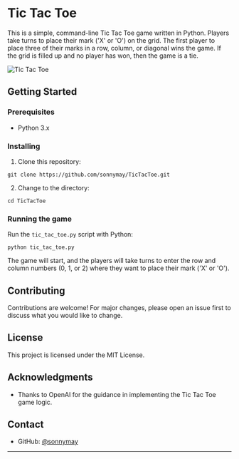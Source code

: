 # Tic Tac Toe

This is a simple, command-line Tic Tac Toe game written in Python. Players take turns to place their mark ('X' or 'O') on the grid. The first player to place three of their marks in a row, column, or diagonal wins the game. If the grid is filled up and no player has won, then the game is a tie.

![Tic Tac Toe](screenshot.png)

## Getting Started

### Prerequisites

- Python 3.x

### Installing

1. Clone this repository:

```
git clone https://github.com/sonnymay/TicTacToe.git
```

2. Change to the directory:

```
cd TicTacToe
```

### Running the game

Run the `tic_tac_toe.py` script with Python:

```
python tic_tac_toe.py
```

The game will start, and the players will take turns to enter the row and column numbers (0, 1, or 2) where they want to place their mark ('X' or 'O').

## Contributing

Contributions are welcome! For major changes, please open an issue first to discuss what you would like to change.

## License

This project is licensed under the MIT License.

## Acknowledgments

- Thanks to OpenAI for the guidance in implementing the Tic Tac Toe game logic.

## Contact

- GitHub: [@sonnymay](https://github.com/sonnymay)

---
